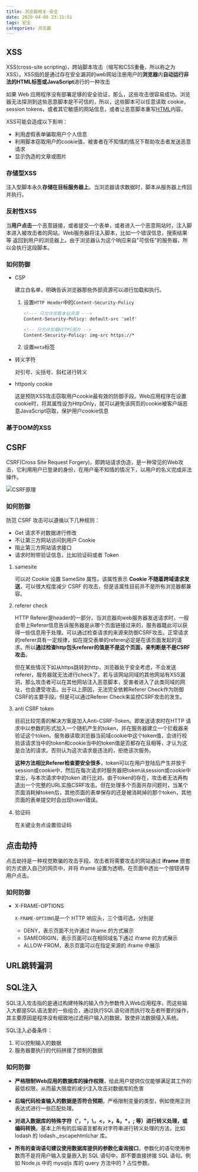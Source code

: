```yaml
---
title: 浏览器相关-安全
date: 2020-04-08 23:15:51
tags: 安全
categories: 浏览器
---
```


## XSS

XSS(cross-site scripting)，跨站脚本攻击（缩写和CSS重叠，所以称之为XSS）。XSS指的是通过存在安全漏洞的web网站注册用户的**浏览器**内**自动运行非法的HTML标签或JavaScript**进行的一种攻击

如果 Web 应用程序没有部署足够的安全验证，那么，这些攻击很容易成功。浏览器无法探测到这些恶意脚本是不可信的，所以，这些脚本可以任意读取 cookie，session tokens，或者其它敏感的网站信息，或者让恶意脚本重写[HTML](https://developer.mozilla.org/en-US/docs/Glossary/HTML)内容。

XSS可能会造成以下影响：

- 利用虚假表单骗取用户个人信息
- 利用脚本窃取用户的cookie值，被害者在不知情的情况下帮助攻击者发送恶意请求
- 显示伪造的文章或图片

### 存储型XSS

注入型脚本永久**存储在目标服务器上**。当浏览器请求数据时，脚本从服务器上传回并执行。

### 反射性XSS

当**用户点击**一个恶意链接，或者提交一个表单，或者进入一个恶意网站时，注入脚本进入被攻击者的网站。Web服务器将注入脚本，比如一个错误信息，搜索结果等 返回到用户的浏览器上。由于浏览器认为这个响应来自"可信任"的服务器，所以会执行这段脚本。

### 如何防御

- CSP

  建立白名单，明确告诉浏览器那些外部资源可以进行加载和执行。

  1. 设置`HTTP Header`中的`Content-Security-Policy`

     ```html
     <!--- 只允许加载本站资源 --->
     Content-Security-Policy: default-src 'self'
     
     <!-- 只允许加载HTTPS图片 -->
     Content-Security-Policy: img-src https://*
     ```

  2. 设置`meta`标签

- 转义字符

  对引号、尖括号、斜杠进行转义

- httponly cookie

  这是预防XSS攻击窃取用户cookie最有效的防御手段。Web应用程序在设置cookie时，将其属性设为HttpOnly，就可以避免该网页的cookie被客户端恶意JavaScript窃取，保护用户cookie信息

### 基于DOM的XSS

## CSRF

CSRF(Cross Site Request Forgery)，即跨站请求伪造，是一种常见的Web攻击，它利用用户已登录的身份，在用户毫不知情的情况下，以用户的名义完成非法操作。

![CSRF原理](https://user-gold-cdn.xitu.io/2019/1/24/1688030a24702301?imageView2/0/w/1280/h/960/format/webp/ignore-error/1)

### 如何防御

防范 CSRF 攻击可以遵循以下几种规则：

- Get 请求不对数据进行修改
- 不让第三方网站访问到用户 Cookie
- 阻止第三方网站请求接口
- 请求时附带验证信息，比如验证码或者 Token

1. samesite

   可以对 Cookie 设置 SameSite 属性。该属性表示 **Cookie 不随着跨域请求发送**，可以很大程度减少 CSRF 的攻击，但是该属性目前并不是所有浏览器都兼容。

2. referer check

   HTTP Referer是header的一部分，当浏览器向web服务器发送请求时，一般会带上Referer信息告诉服务器是从哪个页面链接过来的，服务器籍此可以获得一些信息用于处理。可以通过检查请求的来源来防御CSRF攻击。正常请求的referer具有一定规律，如在提交表单的referer必定是在该页面发起的请求。所以**通过检查http包头referer的值是不是这个页面，来判断是不是CSRF攻击**。

   但在某些情况下如从https跳转到http，浏览器处于安全考虑，不会发送referer，服务器就无法进行check了。若与该网站同域的其他网站有XSS漏洞，那么攻击者可以在其他网站注入恶意脚本，受害者进入了此类同域的网址，也会遭受攻击。出于以上原因，无法完全依赖Referer Check作为防御CSRF的主要手段。但是可以通过Referer Check来监控CSRF攻击的发生。

3. anti CSRF token

   目前比较完善的解决方案是加入Anti-CSRF-Token。即发送请求时在HTTP 请求中以参数的形式加入一个随机产生的token，并在服务器建立一个拦截器来验证这个token。服务器读取浏览器当前域cookie中这个token值，会进行校验该请求当中的token和cookie当中的token值是否都存在且相等，才认为这是合法的请求。否则认为这次请求是违法的，拒绝该次服务。

   **这种方法相比Referer检查要安全很多**，token可以在用户登陆后产生并放于session或cookie中，然后在每次请求时服务器把token从session或cookie中拿出，与本次请求中的token 进行比对。由于token的存在，攻击者无法再构造出一个完整的URL实施CSRF攻击。但在处理多个页面共存问题时，当某个页面消耗掉token后，其他页面的表单保存的还是被消耗掉的那个token，其他页面的表单提交时会出现token错误。

4. 验证码

   在关键业务点设置验证码

## 点击劫持

点击劫持是一种视觉欺骗的攻击手段。攻击者将需要攻击的网站通过 **iframe** 嵌套的方式嵌入自己的网页中，并将 iframe 设置为透明，在页面中透出一个按钮诱导用户点击。

### 如何防御

- X-FRAME-OPTIONS

  `X-FRAME-OPTIONS`是一个 HTTP 响应头，三个值可选，分别是

  - DENY，表示页面不允许通过 iframe 的方式展示
  - SAMEORIGIN，表示页面可以在相同域名下通过 iframe 的方式展示
  - ALLOW-FROM，表示页面可以在指定来源的 iframe 中展示

## URL跳转漏洞

## SQL注入

SQL注入攻击指的是通过构建特殊的输入作为参数传入Web应用程序，而这些输入大都是SQL语法里的一些组合，通过执行SQL语句进而执行攻击者所要的操作，其主要原因是程序没有细致地过滤用户输入的数据，致使非法数据侵入系统。

SQL注入必备条件：

1. 可以控制输入的数据
2. 服务器要执行的代码拼接了控制的数据

### 如何防御

- **严格限制Web应用的数据库的操作权限**，给此用户提供仅仅能够满足其工作的最低权限，从而最大限度的减少注入攻击对数据库的危害

- **后端代码检查输入的数据是否符合预期**，严格限制变量的类型，例如使用正则表达式进行一些匹配处理。

- **对进入数据库的特殊字符（'，"，\，<，>，&，\*，; 等）进行转义处理，或编码转换**。基本上所有的后端语言都有对字符串进行转义处理的方法，比如 lodash 的 lodash._escapehtmlchar 库。

- **所有的查询语句建议使用数据库提供的参数化查询接口**，参数化的语句使用参数而不是将用户输入变量嵌入到 SQL 语句中，即不要直接拼接 SQL 语句。例如 Node.js 中的 mysqljs 库的 query 方法中的 ? 占位参数。